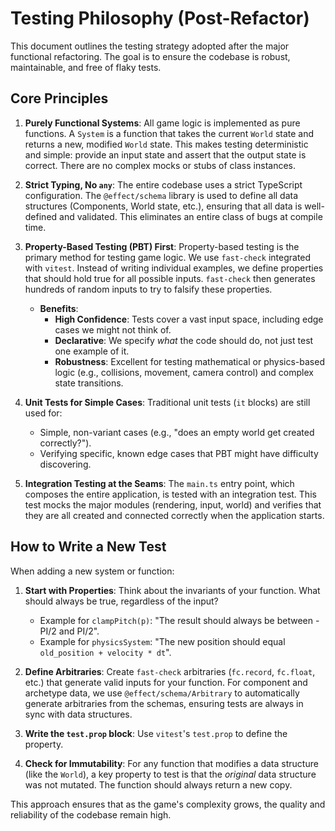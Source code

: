 # Testing Philosophy (Post-Refactor)

This document outlines the testing strategy adopted after the major functional refactoring. The goal is to ensure the codebase is robust, maintainable, and free of flaky tests.

## Core Principles

1.  **Purely Functional Systems**: All game logic is implemented as pure functions. A `System` is a function that takes the current `World` state and returns a new, modified `World` state. This makes testing deterministic and simple: provide an input state and assert that the output state is correct. There are no complex mocks or stubs of class instances.

2.  **Strict Typing, No `any`**: The entire codebase uses a strict TypeScript configuration. The `@effect/schema` library is used to define all data structures (Components, World state, etc.), ensuring that all data is well-defined and validated. This eliminates an entire class of bugs at compile time.

3.  **Property-Based Testing (PBT) First**: Property-based testing is the primary method for testing game logic. We use `fast-check` integrated with `vitest`. Instead of writing individual examples, we define properties that should hold true for all possible inputs. `fast-check` then generates hundreds of random inputs to try to falsify these properties.

    *   **Benefits**:
        *   **High Confidence**: Tests cover a vast input space, including edge cases we might not think of.
        *   **Declarative**: We specify *what* the code should do, not just test one example of it.
        *   **Robustness**: Excellent for testing mathematical or physics-based logic (e.g., collisions, movement, camera control) and complex state transitions.

4.  **Unit Tests for Simple Cases**: Traditional unit tests (`it` blocks) are still used for:
    *   Simple, non-variant cases (e.g., "does an empty world get created correctly?").
    *   Verifying specific, known edge cases that PBT might have difficulty discovering.

5.  **Integration Testing at the Seams**: The `main.ts` entry point, which composes the entire application, is tested with an integration test. This test mocks the major modules (rendering, input, world) and verifies that they are all created and connected correctly when the application starts.

## How to Write a New Test

When adding a new system or function:

1.  **Start with Properties**: Think about the invariants of your function. What should always be true, regardless of the input?
    *   Example for `clampPitch(p)`: "The result should always be between -PI/2 and PI/2".
    *   Example for `physicsSystem`: "The new position should equal `old_position + velocity * dt`".

2.  **Define Arbitraries**: Create `fast-check` arbitraries (`fc.record`, `fc.float`, etc.) that generate valid inputs for your function. For component and archetype data, we use `@effect/schema/Arbitrary` to automatically generate arbitraries from the schemas, ensuring tests are always in sync with data structures.

3.  **Write the `test.prop` block**: Use `vitest`'s `test.prop` to define the property.

4.  **Check for Immutability**: For any function that modifies a data structure (like the `World`), a key property to test is that the *original* data structure was not mutated. The function should always return a new copy.

This approach ensures that as the game's complexity grows, the quality and reliability of the codebase remain high.